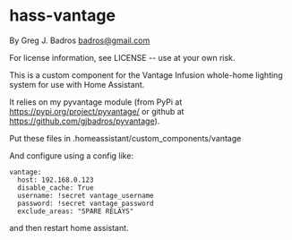 hass-vantage
============

By Greg J. Badros <badros@gmail.com>

For license information, see LICENSE -- use at your own risk.


This is a custom component for the Vantage Infusion whole-home lighting
system for use with Home Assistant.

It relies on my pyvantage module (from PyPi at https://pypi.org/project/pyvantage/
or github at https://github.com/gjbadros/pyvantage).

Put these files in .homeassistant/custom_components/vantage

And configure using a config like:

```
vantage:
  host: 192.168.0.123
  disable_cache: True
  username: !secret vantage_username
  password: !secret vantage_password
  exclude_areas: "SPARE RELAYS"
```

and then restart home assistant.
